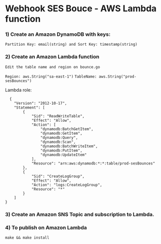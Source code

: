 # Webhook SES Bouce - AWS Lambda function

### 1) Create an Amazon DynamoDB with keys:
```Partition Key: email(string) and Sort Key: timestamp(string)```
### 2) Create an Amazon Lambda function
  `Edit the table name and region on bounce.go`
  
  `Region: aws.String("sa-east-1")`
  `TableName: aws.String("prod-sesBounces")`
  
  Lambda role:
  
  ```
    {
      "Version": "2012-10-17",
      "Statement": [
          {
              "Sid": "ReadWriteTable",
              "Effect": "Allow",
              "Action": [
                  "dynamodb:BatchGetItem",
                  "dynamodb:GetItem",
                  "dynamodb:Query",
                  "dynamodb:Scan",
                  "dynamodb:BatchWriteItem",
                  "dynamodb:PutItem",
                  "dynamodb:UpdateItem"
              ],
              "Resource": "arn:aws:dynamodb:*:*:table/prod-sesBounces"
          },
          {
              "Sid": "CreateLogGroup",
              "Effect": "Allow",
              "Action": "logs:CreateLogGroup",
              "Resource": "*"
          }
      ]
  }
```
### 3) Create an Amazon SNS Topic and subscription to Lambda.
### 4) To publish on Amazon Lambda
``` make && make install ```

